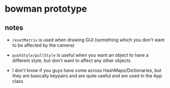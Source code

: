 # bowman prototype


## notes

* `resetMatrix` is used when drawing GUI (something which you don't want to be affected by the camera)

* `pushStyle/pullStyle` is useful when you want an object to have a different style, but don't want to affect any other objects

* I don't know if you guys have come across HashMaps/Dictionaries, but they are basically keypairs and are quite useful and are used in the App class